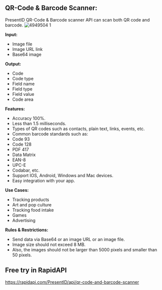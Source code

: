 ## QR-Code & Barcode Scanner:
PresentID QR-Code & Barcode scanner API can scan both QR code and barcode.
![4949504 1](https://user-images.githubusercontent.com/63470748/119660294-551dc500-be44-11eb-95a4-10b1590aefb4.png)


**Input:**
- Image file
- Image URL link
- Base64 image

**Output:**
- Code
- Code type
- Field name
- Field type
- Field value
- Code area

**Features:**
- Accuracy 100%.
- Less than 1.5 milliseconds.
- Types of QR codes such as contacts, plain text, links, events, etc.
- Common barcode standards such as:
- Code 93
- Code 128
- PDF 417
- Data Matrix
- EAN-8
- UPC-E
- Codabar, etc.
- Support IOS, Android, Windows and Mac devices.
- Easy integration with your app.

**Use Cases:**
- Tracking products
- Art and pop culture
- Tracking food intake
- Games
- Advertising

**Rules & Restrictions:**
- Send data via Base64 or an image URL or an image file.
- Image size should not exceed 8 MB.
- Also, the images should not be larger than 5000 pixels and smaller than 50 pixels.
## Free try in RapidAPI
https://rapidapi.com/PresentID/api/qr-code-and-barcode-scanner
